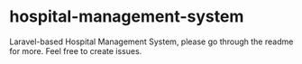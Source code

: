 # hospital-management-system
Laravel-based Hospital Management System, please go through the readme for more. Feel free to create issues.

